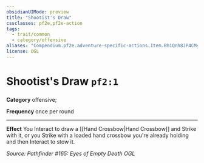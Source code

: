 ```yaml
---
obsidianUIMode: preview
title: "Shootist's Draw"
cssclasses: pf2e,pf2e-action
tags:
  - trait/common
  - category/offensive
aliases: "Compendium.pf2e.adventure-specific-actions.Item.Bh1Qnh8JP4CMysRK"
license: OGL
---
```

# Shootist's Draw `pf2:1`

### 

**Category** offensive; 




**Frequency** once per round

* * *

**Effect** You Interact to draw a [[Hand Crossbow|Hand Crossbow]] and Strike with it, or you Strike with a loaded hand crossbow you're already holding and then Interact to stow it.

*Source: Pathfinder #165: Eyes of Empty Death*
*OGL*